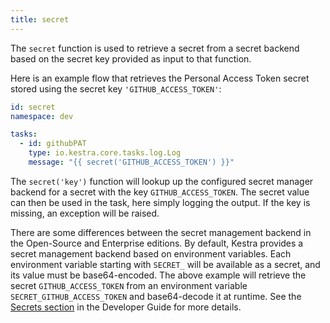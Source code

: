 ```yaml
---
title: secret
---
```


The `secret` function is used to retrieve a secret from a secret backend based on the secret key provided as input to that function.

Here is an example flow that retrieves the Personal Access Token secret stored using the secret key `'GITHUB_ACCESS_TOKEN'`:


```yaml
id: secret
namespace: dev

tasks:
  - id: githubPAT
    type: io.kestra.core.tasks.log.Log
    message: "{{ secret('GITHUB_ACCESS_TOKEN') }}"
```

The `secret('key')` function will lookup up the configured secret manager backend for a secret with the key `GITHUB_ACCESS_TOKEN`. The secret value can then be used in the task, here simply logging the output. If the key is missing, an exception will be raised.

There are some differences between the secret management backend in the Open-Source and Enterprise editions. By default, Kestra provides a secret management backend based on environment variables. Each environment variable starting with `SECRET_` will be available as a secret, and its value must be base64-encoded. The above example will retrieve the secret `GITHUB_ACCESS_TOKEN` from an environment variable `SECRET_GITHUB_ACCESS_TOKEN` and base64-decode it at runtime. See the [Secrets section](../../10.secrets.md) in the Developer Guide for more details.

